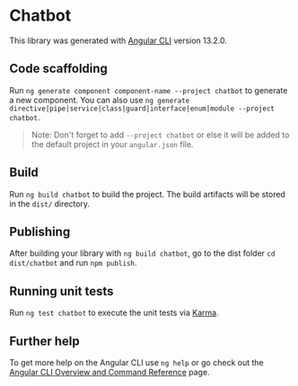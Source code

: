# Chatbot

This library was generated with [Angular CLI](https://github.com/angular/angular-cli) version 13.2.0.

## Code scaffolding

Run `ng generate component component-name --project chatbot` to generate a new component. You can also use `ng generate directive|pipe|service|class|guard|interface|enum|module --project chatbot`.
> Note: Don't forget to add `--project chatbot` or else it will be added to the default project in your `angular.json` file. 

## Build

Run `ng build chatbot` to build the project. The build artifacts will be stored in the `dist/` directory.

## Publishing

After building your library with `ng build chatbot`, go to the dist folder `cd dist/chatbot` and run `npm publish`.

## Running unit tests

Run `ng test chatbot` to execute the unit tests via [Karma](https://karma-runner.github.io).

## Further help

To get more help on the Angular CLI use `ng help` or go check out the [Angular CLI Overview and Command Reference](https://angular.io/cli) page.
